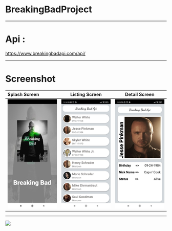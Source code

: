 # BreakingBadProject
--------------------------------------

# Api :
https://www.breakingbadapi.com/api/

--------------------------------------
# Screenshot

  Splash Screen  |Listing Screen            |  Detail Screen
:-------------------------|:-------------------------:|:-------------------------:
![](https://github.com/muhammedelsami/BreakingBadProject/blob/master/assets/3.jpeg)   |   ![](https://github.com/muhammedelsami/BreakingBadProject/blob/master/assets/2.jpeg)  |  ![](https://github.com/muhammedelsami/BreakingBadProject/blob/master/assets/1.jpeg)

---------------------------------------------------------

![](https://github.com/muhammedelsami/BreakingBadProject/blob/master/assets/gif-maker.gif)
